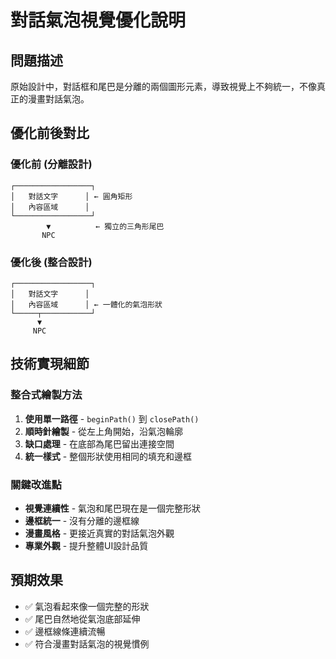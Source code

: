 # 對話氣泡視覺優化說明

## 問題描述
原始設計中，對話框和尾巴是分離的兩個圖形元素，導致視覺上不夠統一，不像真正的漫畫對話氣泡。

## 優化前後對比

### 優化前 (分離設計)
```
┌─────────────────┐
│   對話文字      │ ← 圓角矩形
│   內容區域      │
└─────────────────┘
        ▼          ← 獨立的三角形尾巴
       NPC
```

### 優化後 (整合設計)
```
┌─────────────────┐
│   對話文字      │
│   內容區域      │ ← 一體化的氣泡形狀
└─────┬───────────┘
      ▼
     NPC
```

## 技術實現細節

### 整合式繪製方法
1. **使用單一路徑** - `beginPath()` 到 `closePath()`
2. **順時針繪製** - 從左上角開始，沿氣泡輪廓
3. **缺口處理** - 在底部為尾巴留出連接空間
4. **統一樣式** - 整個形狀使用相同的填充和邊框

### 關鍵改進點
- **視覺連續性** - 氣泡和尾巴現在是一個完整形狀
- **邊框統一** - 沒有分離的邊框線
- **漫畫風格** - 更接近真實的對話氣泡外觀
- **專業外觀** - 提升整體UI設計品質

## 預期效果
- ✅ 氣泡看起來像一個完整的形狀
- ✅ 尾巴自然地從氣泡底部延伸
- ✅ 邊框線條連續流暢
- ✅ 符合漫畫對話氣泡的視覺慣例